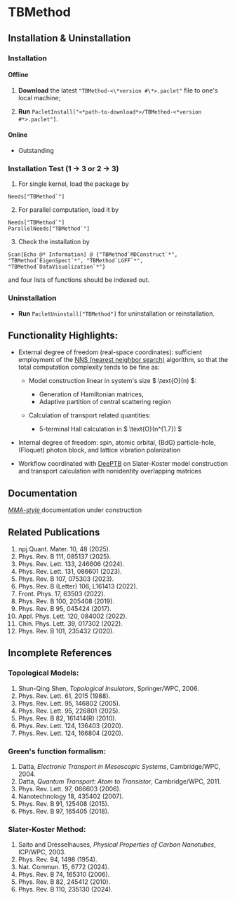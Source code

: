 # TBMethod

## Installation & Uninstallation

### Installation

#### Offline

1.  **Download** the latest `"TBMethod-<\*version #\*>.paclet"` file to one's local machine;

2.  **Run** `PacletInstall["<*path-to-download*>/TBMethod-<*version #*>.paclet"]`.

#### Online

- Outstanding

<!--
**Run** `PacletInstall["https://github.com/AlexanderZ11234/TBMethod/releases/download/0.2.1/TBMethod-0.2.1.paclet"]`
-->

### Installation Test (1 → 3 or 2 → 3)

1. For single kernel, load the package by

<!---->

    Needs["TBMethod`"]

2. For parallel computation, load it by

<!---->

    Needs["TBMethod`"]
    ParallelNeeds["TBMethod`"]

3. Check the installation by

<!---->

    Scan[Echo @* Information] @ {"TBMethod`MDConstruct`*", "TBMethod`EigenSpect`*", "TBMethod`LGFF`*", "TBMethod`DataVisualization`*"}

and four lists of functions should be indexed out.

### Uninstallation

- **Run** `PacletUninstall["TBMethod"]` for uninstallation or reinstallation.

## Functionality Highlights:

- External degree of freedom (real-space coordinates): sufficient employment of the [NNS (nearest neighbor search)](https://en.wikipedia.org/wiki/Nearest_neighbor_search) algorithm, so that the total computation complexity tends to be fine as:
    - Model construction linear in system's size $ \text{O}(n) $:
        - Generation of Hamiltonian matrices,
        - Adaptive partition of central scattering region

    - Calculation of transport related quantities:
        - 5-terminal Hall calculation in $ \text{O}(n^{1.7}) $

- Internal degree of freedom: spin, atomic orbital, (BdG) particle-hole, (Floquet) photon block, and lattice vibration polarization

- Workflow coordinated with [DeePTB](https://github.com/deepmodeling/DeePTB) on Slater-Koster model construction and transport calculation with nonidentity overlapping matrices

## Documentation

<a href="#" class="magic-button" title="Onsite testable"> _MMA-style_ </a> documentation under construction

## Related Publications

1. npj Quant. Mater. 10, 48 (2025).
1. Phys. Rev. B 111, 085137 (2025).
1. Phys. Rev. Lett. 133, 246606 (2024).
1. Phys. Rev. Lett. 131, 086601 (2023).
1. Phys. Rev. B 107, 075303 (2023).
1. Phys. Rev. B (Letter) 106, L161413 (2022).
1. Front. Phys. 17, 63503 (2022).
1. Phys. Rev. B 100, 205408 (2019).
1. Phys. Rev. B 95, 045424 (2017).
1. Appl. Phys. Lett. 120, 084002 (2022).
1. Chin. Phys. Lett. 39, 017302 (2022).
1. Phys. Rev. B 101, 235432 (2020).



## Incomplete References

### Topological Models:
1. Shun-Qing Shen, _Topological Insulators_, Springer/WPC, 2006.
1. Phys. Rev. Lett. 61, 2015 (1988).
1. Phys. Rev. Lett. 95, 146802 (2005).
1. Phys. Rev. Lett. 95, 226801 (2025).
1. Phys. Rev. B 82, 161414(R) (2010).
1. Phys. Rev. Lett. 124, 136403 (2020).
1. Phys. Rev. Lett. 124, 166804 (2020).

### Green's function formalism:
1. Datta, _Electronic Transport in Mesoscopic Systems_, Cambridge/WPC, 2004.
1. Datta, _Quantum Transport: Atom to Transistor_, Cambridge/WPC, 2011.
1. Phys. Rev. Lett. 97, 066603 (2006).
1. Nanotechnology 18, 435402 (2007).
1. Phys. Rev. B 91, 125408 (2015).
1. Phys. Rev. B 97, 165405 (2018).

### Slater-Koster Method:
1. Saito and Dresselhauses, _Physical Properties of Carbon Nanotubes_, ICP/WPC, 2003.
1. Phys. Rev. 94, 1498 (1954).
1. Nat. Commun. 15, 6772 (2024).
1. Phys. Rev. B 74, 165310 (2006).
1. Phys. Rev. B 82, 245412 (2010).
1. Phys. Rev. B 110, 235130 (2024). 

